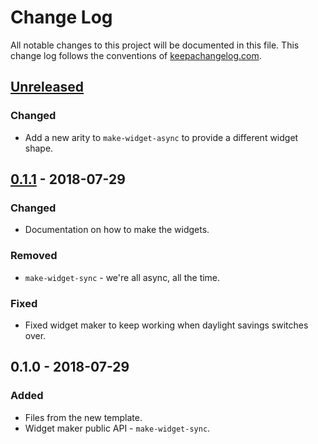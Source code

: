 # Change Log
All notable changes to this project will be documented in this file. This change log follows the conventions of [keepachangelog.com](http://keepachangelog.com/).

## [Unreleased]
### Changed
- Add a new arity to `make-widget-async` to provide a different widget shape.

## [0.1.1] - 2018-07-29
### Changed
- Documentation on how to make the widgets.

### Removed
- `make-widget-sync` - we're all async, all the time.

### Fixed
- Fixed widget maker to keep working when daylight savings switches over.

## 0.1.0 - 2018-07-29
### Added
- Files from the new template.
- Widget maker public API - `make-widget-sync`.

[Unreleased]: https://github.com/your-name/clpr-tools/compare/0.1.1...HEAD
[0.1.1]: https://github.com/your-name/clpr-tools/compare/0.1.0...0.1.1
